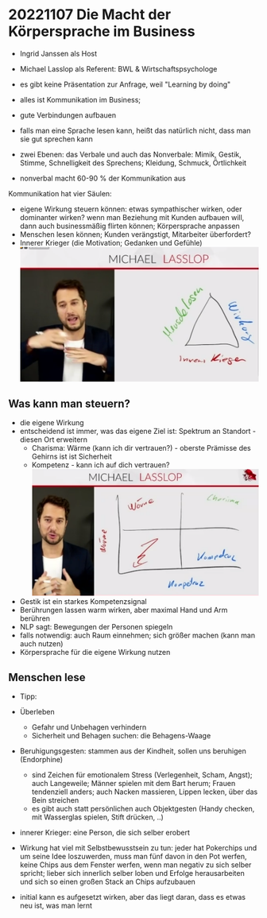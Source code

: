 # 20221107 Die Macht der Körpersprache im Business
* Ingrid Janssen als Host
* Michael Lasslop als Referent: BWL & Wirtschaftspsychologe

* es gibt keine Präsentation zur Anfrage, weil "Learning by doing"

* alles ist Kommunikation im Business; 
* gute Verbindungen aufbauen
* falls man eine Sprache lesen kann, heißt das natürlich nicht, dass man sie gut sprechen kann
* zwei Ebenen: das Verbale und auch das Nonverbale: Mimik, Gestik, Stimme, Schnelligkeit des Sprechens; Kleidung, Schmuck, Örtlichkeit
* nonverbal macht 60-90 % der Kommunikation aus

Kommunikation hat vier Säulen:
* eigene Wirkung steuern können: etwas sympathischer wirken, oder dominanter wirken? wenn man Beziehung mit Kunden aufbauen will, dann auch businessmäßig flirten können; Körpersprache anpassen
* Menschen lesen können; Kunden verängstigt, Mitarbeiter überfordert?
* Innerer Krieger (die Motivation; Gedanken und Gefühle)
![](img00.png)

## Was kann man steuern?
* die eigene Wirkung
* entscheidend ist immer, was das eigene Ziel ist: Spektrum an Standort - diesen Ort erweitern
  * Charisma: Wärme (kann ich dir vertrauen?) - oberste Prämisse des Gehirns ist ist Sicherheit
  * Kompetenz - kann ich auf dich vertrauen?
![](img01.png)  
* Gestik ist ein starkes Kompetenzsignal
* Berührungen lassen warm wirken, aber maximal Hand und Arm berühren
* NLP sagt: Bewegungen der Personen spiegeln
* falls notwendig: auch Raum einnehmen; sich größer machen (kann man auch nutzen)
* Körpersprache für die eigene Wirkung nutzen

## Menschen lese
* Tipp:

* Überleben
  * Gefahr und Unbehagen verhindern
  * Sicherheit und Behagen suchen: die Behagens-Waage
* Beruhigungsgesten: stammen aus der Kindheit, sollen uns beruhigen (Endorphine)
  * sind Zeichen für emotionalem Stress (Verlegenheit, Scham, Angst); auch Langeweile; Männer spielen mit dem Bart herum; Frauen tendenziell anders; auch Nacken massieren, Lippen lecken, über das Bein streichen
  * es gibt auch statt persönlichen auch Objektgesten (Handy checken, mit Wasserglas spielen, Stift drücken, ..)
  
* innerer Krieger: eine Person, die sich selber erobert
* Wirkung hat viel mit Selbstbewusstsein zu tun: jeder hat Pokerchips und um seine Idee loszuwerden, muss man fünf davon in den Pot werfen, keine Chips aus dem Fenster werfen, wenn man negativ zu sich selber spricht; lieber sich innerlich selber loben und Erfolge herausarbeiten und sich so einen großen Stack an Chips aufzubauen

* initial kann es aufgesetzt wirken, aber das liegt daran, dass es etwas neu ist, was man lernt

